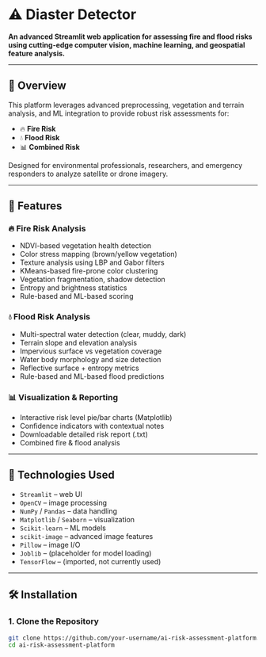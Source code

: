 # ⚠️ Diaster Detector

**An advanced Streamlit web application for assessing fire and flood risks using cutting-edge computer vision, machine learning, and geospatial feature analysis.**

---

## 🚀 Overview

This platform leverages advanced preprocessing, vegetation and terrain analysis, and ML integration to provide robust risk assessments for:

- 🔥 **Fire Risk**
- 💧 **Flood Risk**
- 📊 **Combined Risk**

Designed for environmental professionals, researchers, and emergency responders to analyze satellite or drone imagery.

---

## 🎯 Features

### 🔥 Fire Risk Analysis

- NDVI-based vegetation health detection
- Color stress mapping (brown/yellow vegetation)
- Texture analysis using LBP and Gabor filters
- KMeans-based fire-prone color clustering
- Vegetation fragmentation, shadow detection
- Entropy and brightness statistics
- Rule-based and ML-based scoring

### 💧 Flood Risk Analysis

- Multi-spectral water detection (clear, muddy, dark)
- Terrain slope and elevation analysis
- Impervious surface vs vegetation coverage
- Water body morphology and size detection
- Reflective surface + entropy metrics
- Rule-based and ML-based flood predictions

### 📊 Visualization & Reporting

- Interactive risk level pie/bar charts (Matplotlib)
- Confidence indicators with contextual notes
- Downloadable detailed risk report (.txt)
- Combined fire & flood analysis

---
## 🧠 Technologies Used

- `Streamlit` – web UI
- `OpenCV` – image processing
- `NumPy` / `Pandas` – data handling
- `Matplotlib` / `Seaborn` – visualization
- `Scikit-learn` – ML models
- `scikit-image` – advanced image features
- `Pillow` – image I/O
- `Joblib` – (placeholder for model loading)
- `TensorFlow` – (imported, not currently used)

---


## 🛠️ Installation

### 1. Clone the Repository

```bash
git clone https://github.com/your-username/ai-risk-assessment-platform.git
cd ai-risk-assessment-platform
